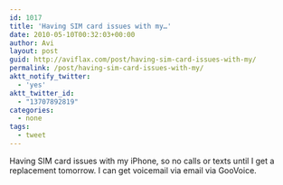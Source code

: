 ```yaml
---
id: 1017
title: 'Having SIM card issues with my…'
date: 2010-05-10T00:32:03+00:00
author: Avi
layout: post
guid: http://aviflax.com/post/having-sim-card-issues-with-my/
permalink: /post/having-sim-card-issues-with-my/
aktt_notify_twitter:
  - 'yes'
aktt_twitter_id:
  - "13707892819"
categories:
  - none
tags:
  - tweet
---
```

Having SIM card issues with my iPhone, so no calls or texts until I get a replacement tomorrow. I can get voicemail via email via GooVoice.